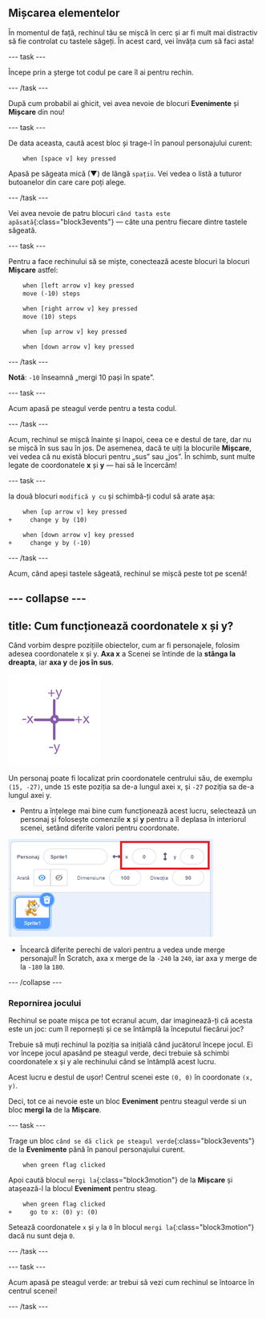 ## Mișcarea elementelor

În momentul de față, rechinul tău se mișcă în cerc și ar fi mult mai distractiv să fie controlat cu tastele săgeți. În acest card, vei învăța cum să faci asta!

--- task ---

Începe prin a șterge tot codul pe care îl ai pentru rechin.

--- /task ---

După cum probabil ai ghicit, vei avea nevoie de blocuri **Evenimente** și **Mișcare** din nou!

--- task ---

De data aceasta, caută acest bloc și trage-l în panoul personajului curent:

```blocks3
    when [space v] key pressed
```

Apasă pe săgeata mică (▼) de lângă `spațiu`. Vei vedea o listă a tuturor butoanelor din care care poți alege.

--- /task ---

Vei avea nevoie de patru blocuri `când tasta este apăsată`{:class="block3events"} — câte una pentru fiecare dintre tastele săgeată.

--- task ---

Pentru a face rechinului să se miște, conectează aceste blocuri la blocuri **Mișcare** astfel:

```blocks3
    when [left arrow v] key pressed
    move (-10) steps
```

```blocks3
    when [right arrow v] key pressed
    move (10) steps
```

```blocks3
    when [up arrow v] key pressed
```

```blocks3
    when [down arrow v] key pressed
```

--- /task ---

**Notă**: `-10` înseamnă „mergi 10 pași în spate”.

--- task ---

Acum apasă pe steagul verde pentru a testa codul.

--- /task ---

Acum, rechinul se mișcă înainte și înapoi, ceea ce e destul de tare, dar nu se mișcă în sus sau în jos. De asemenea, dacă te uiți la blocurile **Mișcare**, vei vedea că nu există blocuri pentru „sus” sau „jos”. În schimb, sunt multe legate de coordonatele **x** și **y** — hai să le încercăm!

--- task ---

Ia două blocuri `modifică y cu` și schimbă-ți codul să arate așa:

```blocks3
    when [up arrow v] key pressed
+     change y by (10)
```

```blocks3
    when [down arrow v] key pressed
+     change y by (-10)
```

--- /task ---

Acum, când apeși tastele săgeată, rechinul se mișcă peste tot pe scenă!

--- collapse ---
---
title: Cum funcționează coordonatele x și y?
---

Când vorbim despre pozițiile obiectelor, cum ar fi personajele, folosim adesea coordonatele x și y. **Axa x** a Scenei se întinde de la **stânga la dreapta**, iar **axa y** de **jos în sus**.

![](images/moving3.png)

Un personaj poate fi localizat prin coordonatele centrului său, de exemplu `(15, -27)`, unde `15` este poziția sa de-a lungul axei x, și `-27` poziția sa de-a lungul axei y.

+ Pentru a înțelege mai bine cum funcționează acest lucru, selectează un personaj și folosește comenzile **x** și **y** pentru a îl deplasa în interiorul scenei, setând diferite valori pentru coordonate.

![](images/xycoords.png)

+ Încearcă diferite perechi de valori pentru a vedea unde merge personajul! În Scratch, axa x merge de la `-240` la `240`, iar axa y merge de la `-180` la `180`.

--- /collapse ---

### Repornirea jocului

Rechinul se poate mișca pe tot ecranul acum, dar imaginează-ți că acesta este un joc: cum îl repornești și ce se întâmplă la începutul fiecărui joc?

Trebuie să muți rechinul la poziția sa inițială când jucătorul începe jocul. Ei vor începe jocul apasând pe steagul verde, deci trebuie să schimbi coordonatele x și y ale rechinului când se întâmplă acest lucru.

Acest lucru e destul de ușor! Centrul scenei este `(0, 0)` în coordonate `(x, y)`.

Deci, tot ce ai nevoie este un bloc **Eveniment** pentru steagul verde si un bloc **mergi la** de la **Mișcare**.

--- task ---

Trage un bloc `când se dă click pe steagul verde`{:class="block3events"} de la **Evenimente** până în panoul personajului curent.

```blocks3
    when green flag clicked
```

Apoi caută blocul `mergi la`{:class="block3motion"} de la **Mișcare** și atașează-l la blocul **Eveniment** pentru steag.

```blocks3
    when green flag clicked
+     go to x: (0) y: (0)
```

Setează coordonatele `x` și `y` la `0` în blocul `mergi la`{:class="block3motion"} dacă nu sunt deja `0`.

--- /task ---

--- task ---

Acum apasă pe steagul verde: ar trebui să vezi cum rechinul se întoarce în centrul scenei!

--- /task ---